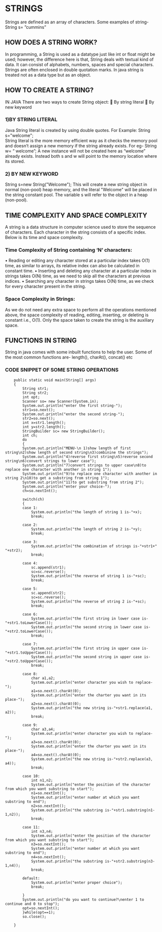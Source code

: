 
# STRINGS

Strings are defined as an array of characters. 
Some examples of string- String s= ”cummins”

 

## HOW DOES A STRING WORK?

In programming, a String is used as a datatype just like int or float might be used; however, the difference here is that, String deals with textual kind of data. It can consist of alphabets, numbers, spaces and special characters. Strings are often enclosed in double quotation marks. In java string is treated not as a data type but as an object.

 

## HOW TO CREATE A STRING?

IN JAVA There are two ways to create String object:
	By string literal
	By new keyword
### 1)BY STRING LITERAL

Java String literal is created by using double quotes. For Example:
String s="welcome";  
String literal is the more memory efficient way as it checks the memory pool and doesn’t assign a new memory if the string already exists.
For eg- String w= “ welcome”;
A new instance will not be created here as “welcome” already exists. Instead both s and w will point to the memory location where its stored.
 
### 2) BY NEW KEYWORD

String s=new String("Welcome");
This will create a new string object in normal (non-pool) heap memory, and the literal "Welcome" will be placed in the string constant pool. The variable s will refer to the object in a heap (non-pool).

## TIME COMPLEXITY AND SPACE COMPLEXITY

A string is a data structure in computer science used to store the sequence of characters. Each character in the string consists of a specific index. Below is its time and space complexity.
 
### Time Complexity of String containing ‘N’ characters:

•	Reading or editing any character stored at a particular index takes O(1) time, as similar to arrays, its relative index can also be calculated in constant time.
•	Inserting and deleting any character at a particular index in strings takes O(N) time, as we need to skip all the characters at previous indices.
•	Searching any character in strings takes O(N) time, as we check for every character present in the string.

### Space Complexity in Strings:

As we do not need any extra space to perform all the operations mentioned above, the space complexity of reading, editing, inserting, or deleting is constant i.e., O(1). Only the space taken to create the string is the auxiliary space.
 

## FUNCTIONS IN STRING

String in java comes with some inbuilt functions to help the user.
Some of the most common functions are- length(), charAt(), concat() etc




### CODE SNIPPET OF SOME STRING OPERATIONS



		public static void main(String[] args) 
		{
			String str1;
			String str2;
			int opt;
			Scanner so= new Scanner(System.in);
			System.out.println("enter the first string-");
			str1=so.next();
			System.out.println("enter the second string-");
			str2=so.next();
			int x=str1.length();
			int y=str2.length();
			StringBuilder sc= new StringBuilder();
			int ch;
			do 
			{
			System.out.println("MENU-\n 1)show length of first string\n2)show length of second string\n3)combinine the strings");
			System.out.println("4)reverse first string\n5)reverse second string\n6)convert strings to lower case");
			System.out.println("7)convert strings to upper case\n8)to replace one character with another in string 1");
			System.out.println("9)to replace one character with another in string 2\n10)to get a substring from string 1");
			System.out.println("11)to get substring from string 2");
			System.out.println("enter your choice-");
			ch=so.nextInt();
			
			switch(ch)
			{
			case 1:
				System.out.println("the length of string 1 is-"+x);
				break;
				
			case 2:
				System.out.println("the length of string 2 is-"+y);
				break;
				
			case 3:
				System.out.println("the combination of strings is-"+str1+" "+str2);
				break;
				
			case 4:
				sc.append(str1);
				sc=sc.reverse();
				System.out.println("the reverse of string 1 is-"+sc);
				break;
				
			case 5:
				sc.append(str2);
				sc=sc.reverse();
				System.out.println("the reverse of string 2 is-"+sc);
				break;
				
			case 6:
				System.out.println("the first string in lower case is-"+str1.toLowerCase());
				System.out.println("the second string in lower case is-"+str2.toLowerCase());
				break;
				
			case 7:
				System.out.println("the first string in upper case is-"+str1.toUpperCase());
				System.out.println("the second string in upper case is-"+str2.toUpperCase());
				break;
				
			case 8:
				char a1,a2;
				System.out.println("enter character you wish to replace-");
				a1=so.next().charAt(0);
				System.out.println("enter the charter you want in its place-");
				a2=so.next().charAt(0);
				System.out.println("the new string is-"+str1.replace(a1, a2));
				break;
				
			case 9:
				char a3,a4;
				System.out.println("enter character you wish to replace-");
				a3=so.next().charAt(0);
				System.out.println("enter the charter you want in its place-");
				a4=so.next().charAt(0);
				System.out.println("the new string is-"+str2.replace(a3, a4));
				break;
				
			case 10:
				int n1,n2;
				System.out.println("enter the position of the character from which you want substring to start");
				n1=so.nextInt();
				System.out.println("enter number at which you want substring to end");
				n2=so.nextInt();
				System.out.println("the substring is-"+str1.substring(n1-1,n2));
				break;
				
			case 11:
				int n3,n4;
			    System.out.println("enter the position of the character from which you want substring to start");
			    n3=so.nextInt();
			    System.out.println("enter number at which you want substring to end");
			    n4=so.nextInt();
			    System.out.println("the substring is-"+str2.substring(n3-1,n4));
			    break;
				
			default:
				System.out.println("enter proper choice");
				break;
				
			}
			System.out.println("do you want to continue?\nenter 1 to continue and 0 to stop");
			opt=so.nextInt();
			}while(opt==1);
			so.close();

		}





